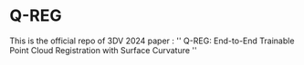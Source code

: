 # Q-REG
This is the official repo of 3DV 2024 paper : '' Q-REG: End-to-End Trainable Point Cloud Registration with Surface Curvature ''
